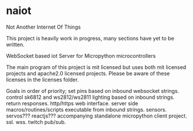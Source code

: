 # naiot
Not Another Internet Of Things

This project is heavily work in progress, many sections have yet to be written.

WebSocket based iot Server for Micropython microcontrollers

The main program of this project is mit licensed but uses both mit licensed projects and apache2.0 licensed projects. Please be aware of these licenses in the licenses folder.

Goals in order of priority;
set pins based on inbound websocket strings.
control sk6812 and ws2812/ws2811 lighting based on inbound strings.
return responses.
http/https web interface.
server side macros/routines/scripts executable from inbound strings.
sensors.
servos???
reactjs???
accompanying standalone micropython client project.
ssl.
wss.
twitch pub/sub.
